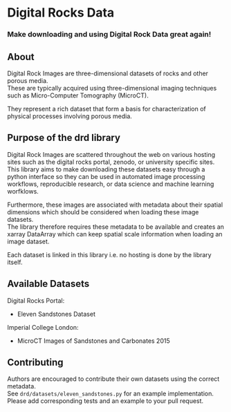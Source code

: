 # Digital Rocks Data
### Make downloading and using Digital Rock Data great again!  

## About

Digital Rock Images are three-dimensional datasets of rocks and other porous media.  
These are typically acquired using three-dimensional imaging techniques such as Micro-Computer Tomography (MicroCT).  

They represent a rich dataset that form a basis for characterization of physical processes involving porous media.  

## Purpose of the drd library

Digital Rock Images are scattered throughout the web on various hosting sites such as the digital rocks portal, zenodo, or university specific sites.
This library aims to make downloading these datasets easy through a python interface so they can be used in automated image processing workflows, 
reproducible research, or data science and machine learning worfklows.  

Furthermore, these images are associated with metadata about their spatial dimensions which should be considered when loading these image datasets.  
The library therefore requires these metadata to be available and creates an xarray DataArray which can keep spatial scale information when loading an image dataset.  

Each dataset is linked in this library i.e. no hosting is done by the library itself.  

## Available Datasets

Digital Rocks Portal:
- Eleven Sandstones Dataset

Imperial College London:
- MicroCT Images of Sandstones and Carbonates 2015

## Contributing

Authors are encouraged to contribute their own datasets using the correct metadata.  
See `drd/datasets/eleven_sandstones.py` for an example implementation.  
Please add corresponding tests and an example to your pull request.  